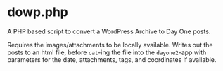 # dowp.php
A PHP based script to convert a WordPress Archive to Day One posts.

Requires the images/attachments to be locally available.
Writes out the posts to an html file, before `cat`-ing the file into the `dayone2`-app with parameters for the date, attachments, tags, and coordinates if available.
